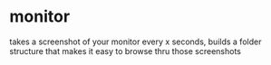 # monitor
takes a screenshot of your monitor every x seconds, builds a folder structure that makes it easy to browse thru those screenshots
